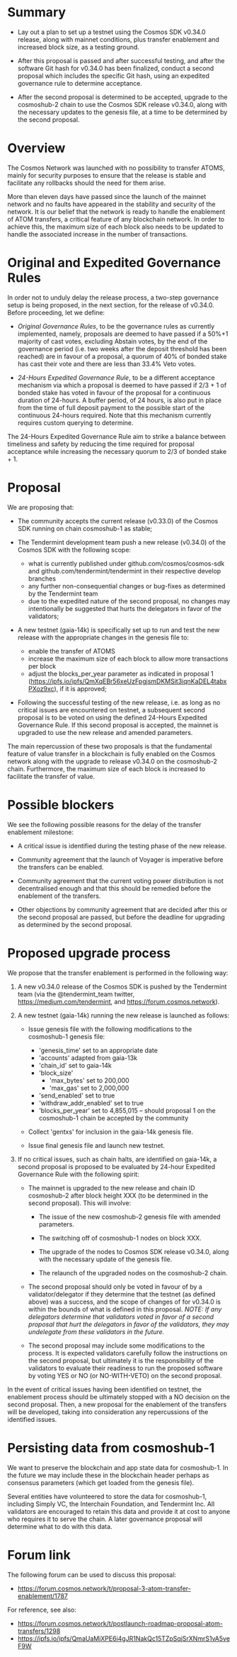 # Summary

  * Lay out a plan to set up a testnet using the Cosmos SDK v0.34.0 release, along with mainnet conditions, plus transfer enablement and increased block size, as a testing ground.

  * After this proposal is passed and after successful testing, and after the software Git hash for v0.34.0 has been finalized, conduct a second proposal which includes the specific Git hash, using an expedited governance rule to determine acceptance.

  * After the second proposal is determined to be accepted, upgrade to the cosmoshub-2 chain to use the Cosmos SDK release v0.34.0, along with the necessary updates to the genesis file, at a time to be determined by the second proposal.

# Overview

The Cosmos Network was launched with no possibility to transfer ATOMS, mainly for security purposes to ensure that the release is stable and facilitate any rollbacks should the need for them arise.

More than eleven days have passed since the launch of the mainnet network and no faults have appeared in the stability and security of the network. It is our belief that the network is ready to handle the enablement of ATOM transfers, a critical feature of any blockchain network. In order to achieve this, the maximum size of each block also needs to be updated to handle the associated increase in the number of transactions.

# Original and Expedited Governance Rules

In order not to unduly delay the release process, a two-step governance setup is being proposed, in the next section, for the release of v0.34.0. Before proceeding, let we define:

 * *Original Governance Rules*, to be the governance rules as currently implemented, namely, proposals are deemed to have passed if a 50%+1 majority of cast votes, excluding Abstain votes, by the end of the governance period (i.e. two weeks after the deposit threshold has been reached) are in favour of a proposal, a quorum of 40% of bonded stake has cast their vote and there are less than 33.4% Veto votes.

 * *24-Hours Expedited Governance Rule*, to be a different acceptance mechanism via which a proposal is deemed to have passed if 2/3 + 1 of bonded stake has voted in favour of the proposal for a continuous duration of 24-hours. A buffer period, of 24 hours, is also put in place from the time of full deposit payment to the possible start of the continuous 24-hours required. Note that this mechanism currently requires custom querying to determine.

The 24-Hours Expedited Governance Rule aim to strike a balance between timeliness and safety by reducing the time required for proposal acceptance while increasing the necessary quorum to 2/3 of bonded stake + 1.


# Proposal

We are proposing that:

  * The community accepts the current release (v0.33.0) of the Cosmos SDK running on chain cosmoshub-1 as stable;

  * The Tendermint development team push a new release (v0.34.0) of the Cosmos SDK with the following scope:
    - what is currently published under github.com/cosmos/cosmos-sdk and github.com/tendermint/tendermint in their respective develop branches
    - any further non-consequential changes or bug-fixes as determined by the Tendermint team
    - due to the expedited nature of the second proposal, no changes may intentionally be suggested that hurts the delegators in favor of the validators;

  * A new testnet (gaia-14k) is specifically set up to run and test the new release with the appropriate changes in the genesis file to:
    - enable the transfer of ATOMS
    - increase the maximum size of each block to allow more transactions per block
    - adjust the blocks_per_year parameter as indicated in proposal 1 (https://ipfs.io/ipfs/QmXqEBr56xeUzFpgjsmDKMSit3iqnKaDEL4tabxPXoz9xc), if it is approved;

  * Following the successful testing of the new release, i.e. as long as no critical issues are encountered on testnet, a subsequent second proposal is to be voted on using the defined 24-Hours Expedited Governance Rule. If this second proposal is accepted, the mainnet is upgraded to use the new release and amended parameters.

The main repercussion of these two proposals is that the fundamental feature of value transfer in a blockchain is fully enabled on the Cosmos network along with the upgrade to release v0.34.0 on the cosmoshub-2 chain. Furthermore, the maximum size of each block is increased to facilitate the transfer of value.

# Possible blockers

We see the following possible reasons for the delay of the transfer enablement milestone:

  * A critical issue is identified during the testing phase of the new release.

  * Community agreement that the launch of Voyager is imperative before the transfers can be enabled.
 
  * Community agreement that the current voting power distribution is not decentralised enough and that this should be remedied before the enablement of the transfers.
  
  * Other objections by community agreement that are decided after this or the second proposal are passed, but before the deadline for upgrading as determined by the second proposal.

# Proposed upgrade process

We propose that the transfer enablement is performed in the following way:

  1. A new v0.34.0 release of the Cosmos SDK is pushed by the Tendermint team (via the @tendermint_team twitter, https://medium.com/tendermint, and https://forum.cosmos.network).

  2. A new testnet (gaia-14k) running the new release is launched as follows:
      * Issue genesis file with the following modifications to the cosmoshub-1 genesis file:
        * 'genesis_time' set to an appropriate date
        * 'accounts' adapted from gaia-13k
        * 'chain_id' set to gaia-14k
        * 'block_size'
          - 'max_bytes' set to 200,000
          - 'max_gas' set to 2,000,000
        * 'send_enabled' set to true
        * 'withdraw_addr_enabled' set to true
        * 'blocks_per_year' set to 4,855,015 – should proposal 1 on the cosmoshub-1 chain be accepted by the community

      * Collect 'gentxs' for inclusion in the gaia-14k genesis file.
    
      * Issue final genesis file and launch new testnet.

  3. If no critical issues, such as chain halts, are identified on gaia-14k, a second proposal is proposed to be evaluated by 24-hour Expedited Governance Rule with the following spirit:
      * The mainnet is upgraded to the new release and chain ID cosmoshub-2 after block height XXX (to be determined in the second proposal).  This will involve:
    
        * The issue of the new cosmoshub-2 genesis file with amended parameters.
    
        * The switching off of cosmoshub-1 nodes on block XXX.
    
        * The upgrade of the nodes to Cosmos SDK release v0.34.0, along with the necessary update of the genesis file.
      
        * The relaunch of the upgraded nodes on the cosmoshub-2 chain.
  
      * The second proposal should only be voted in favour of by a validator/delegator if they determine that the testnet (as defined above) was a success, and the scope of changes of for v0.34.0 is within the bounds of what is defined in this proposal. _NOTE: If any delegators determine that validators voted in favor of a second proposal that hurt the delegators in favor of the validators, they may undelegate from these validators in the future._
    
      * The second proposal may include some modifications to the process.  It is expected validators carefully follow the instructions on the second proposal, but ultimately it is the responsibility of the validators to evaluate their readiness to run the proposed software by voting YES or NO (or NO-WITH-VETO) on the second proposal.

In the event of critical issues having been identified on testnet, the enablement process should be ultimately stopped with a NO decision on the second proposal. Then, a new proposal for the enablement of the transfers will be developed, taking into consideration any repercussions of the identified issues.

# Persisting data from cosmoshub-1

We want to preserve the blockchain and app state data for cosmoshub-1.  In the future we may include these in the blockchain header perhaps as consensus parameters (which get loaded from the genesis file).

Several entities have volunteered to store the data for cosmoshub-1, including Simply VC, the Interchain Foundation, and Tendermint Inc.  All validators are encouraged to retain this data and provide it at cost to anyone who requires it to serve the chain.  A later governance proposal will determine what to do with this data.

# Forum link

The following forum can be used to discuss this proposal:
  - https://forum.cosmos.network/t/proposal-3-atom-transfer-enablement/1787

For reference, see also:
  - https://forum.cosmos.network/t/postlaunch-roadmap-proposal-atom-transfers/1298
  - https://ipfs.io/ipfs/QmaUaMjXPE6i4gJR1NakQc15TZpSqjSrXNmrS1vA5veF9W
